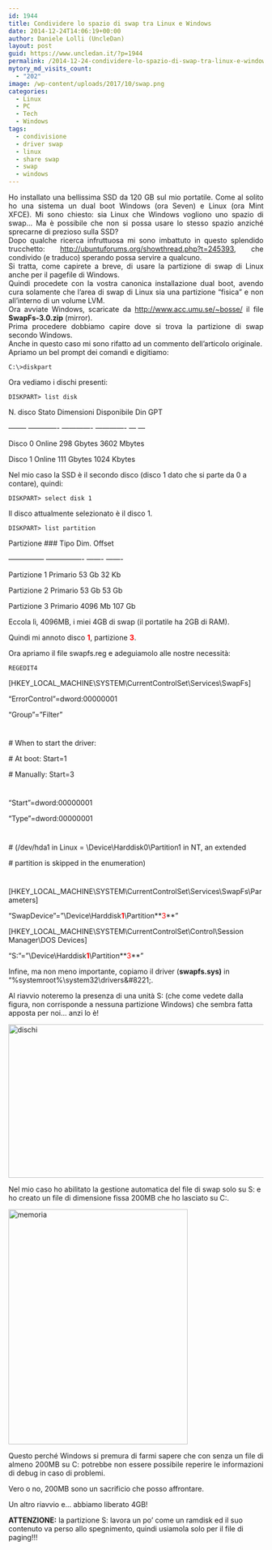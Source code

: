 ```yaml
---
id: 1944
title: Condividere lo spazio di swap tra Linux e Windows
date: 2014-12-24T14:06:19+00:00
author: Daniele Lolli (UncleDan)
layout: post
guid: https://www.uncledan.it/?p=1944
permalink: /2014-12-24-condividere-lo-spazio-di-swap-tra-linux-e-windows.html
mytory_md_visits_count:
  - "202"
image: /wp-content/uploads/2017/10/swap.png
categories:
  - Linux
  - PC
  - Tech
  - Windows
tags:
  - condivisione
  - driver swap
  - linux
  - share swap
  - swap
  - windows
---
```

<p style="text-align: justify;">
  Ho installato una bellissima SSD da 120 GB sul mio portatile. Come al solito ho una sistema un dual boot Windows (ora Seven) e Linux (ora Mint XFCE). Mi sono chiesto: sia Linux che Windows vogliono uno spazio di swap&#8230; Ma è possibile che non si possa usare lo stesso spazio anziché sprecarne di prezioso sulla SSD?<br /> Dopo qualche ricerca infruttuosa mi sono imbattuto in questo splendido trucchetto: <a title="http://ubuntuforums.org/showthread.php?t=245393" href="http://ubuntuforums.org/showthread.php?t=245393" target="_blank" rel="noopener">http://ubuntuforums.org/showthread.php?t=245393</a>, che condivido (e traduco) sperando possa servire a qualcuno.<br /> Si tratta, come capirete a breve, di usare la partizione di swap di Linux anche per il pagefile di Windows.<br /> Quindi procedete con la vostra canonica installazione dual boot, avendo cura solamente che l&#8217;area di swap di Linux sia una partizione &#8220;fisica&#8221; e non all&#8217;interno di un volume LVM.<br /> Ora avviate Windows, scaricate da <a title="http://www.acc.umu.se/~bosse/" href="http://www.acc.umu.se/~bosse/" target="_blank" rel="noopener">http://www.acc.umu.se/~bosse/</a> il file <strong>SwapFs-3.0.zip</strong> (mirror).<br /> Prima procedere dobbiamo capire dove si trova la partizione di swap secondo Windows.<br /> Anche in questo caso mi sono rifatto ad un commento dell&#8217;articolo originale.<br /> Apriamo un bel prompt dei comandi e digitiamo:
</p>

`C:\>diskpart`

Ora vediamo i dischi presenti:

`DISKPART> list disk`

N. disco Stato Dimensioni Disponibile Din GPT
  
&#8212;&#8212;&#8211; &#8212;&#8212;&#8212;&#8212;- &#8212;&#8212;&#8212;&#8212;- &#8212;&#8212;&#8212;&#8212;- &#8212; &#8212;
  
Disco 0 Online 298 Gbytes 3602 Mbytes
  
Disco 1 Online 111 Gbytes 1024 Kbytes

Nel mio caso la SSD è il secondo disco (disco 1 dato che si parte da 0 a contare), quindi:

`DISKPART> select disk 1`

Il disco attualmente selezionato è il disco 1.

`DISKPART> list partition`

Partizione ### Tipo Dim. Offset
  
&#8212;&#8212;&#8212;&#8212;&#8212; &#8212;&#8212;&#8212;&#8212;&#8212;- &#8212;&#8212;- &#8212;&#8212;-
  
Partizione 1 Primario 53 Gb 32 Kb
  
Partizione 2 Primario 53 Gb 53 Gb
  
Partizione 3 Primario 4096 Mb 107 Gb

Eccola lì, 4096MB, i miei 4GB di swap (il portatile ha 2GB di RAM).
  
Quindi mi annoto disco **<span style="color: #ff0000;">1</span>**, partizione **<span style="color: #ff0000;">3</span>**.

Ora apriamo il file swapfs.reg e adeguiamolo alle nostre necessità:

`REGEDIT4`

[HKEY\_LOCAL\_MACHINE\SYSTEM\CurrentControlSet\Services\SwapFs]

&#8220;ErrorControl&#8221;=dword:00000001

&#8220;Group&#8221;=&#8221;Filter&#8221;

#
  
\# When to start the driver:
  
\# At boot: Start=1
  
\# Manually: Start=3
  
#
  
&#8220;Start&#8221;=dword:00000001

&#8220;Type&#8221;=dword:00000001

#
  
\# (/dev/hda1 in Linux = \\Device\\Harddisk0\\Partition1 in NT, an extended
  
\# partition is skipped in the enumeration)
  
#

[HKEY\_LOCAL\_MACHINE\SYSTEM\CurrentControlSet\Services\SwapFs\Parameters]

&#8220;SwapDevice&#8221;=&#8221;\\Device\\Harddisk<span style="color: #ff0000;"><strong>1</strong></span>\\Partition**<span style="color: #ff0000;">3</span>**&#8221;

[HKEY\_LOCAL\_MACHINE\SYSTEM\CurrentControlSet\Control\Session Manager\DOS Devices]

&#8220;S:&#8221;=&#8221;\\Device\\Harddisk<span style="color: #ff0000;"><strong>1</strong></span>\\Partition**<span style="color: #ff0000;">3</span>**&#8221;
  
Infine, ma non meno importante, copiamo il driver (**swapfs.sys)** in &#8220;%systemroot%\system32\drivers\&#8221;.

Al riavvio noteremo la presenza di una unità S: (che come vedete dalla figura, non corrisponde a nessuna partizione Windows) che sembra fatta apposta per noi&#8230; anzi lo è!

[<img class="alignnone size-full wp-image-1947" src="https://www.danielelolli.it/wp-content/uploads/2014/12/dischi.png" alt="dischi" width="601" height="303" srcset="https://www.danielelolli.it/wp-content/uploads/2014/12/dischi.png 601w, https://www.danielelolli.it/wp-content/uploads/2014/12/dischi-300x151.png 300w" sizes="(max-width: 601px) 100vw, 601px" />](https://www.uncledan.it/wp-content/uploads/2014/12/dischi.png)

Nel mio caso ho abilitato la gestione automatica del file di swap solo su S: e ho creato un file di dimensione fissa 200MB che ho lasciato su C:.

<p style="text-align: justify;">
  <a href="https://www.uncledan.it/wp-content/uploads/2014/12/memoria.png"><img class="alignnone size-full wp-image-1946" src="https://www.danielelolli.it/wp-content/uploads/2014/12/memoria.png" alt="memoria" width="354" height="464" srcset="https://www.danielelolli.it/wp-content/uploads/2014/12/memoria.png 354w, https://www.danielelolli.it/wp-content/uploads/2014/12/memoria-229x300.png 229w" sizes="(max-width: 354px) 100vw, 354px" /></a>
</p>

<p style="text-align: justify;">
  Questo perché Windows si premura di farmi sapere che con senza un file di almeno 200MB su C: potrebbe non essere possibile reperire le informazioni di debug in caso di problemi.
</p>

Vero o no, 200MB sono un sacrificio che posso affrontare.

Un altro riavvio e&#8230; abbiamo liberato 4GB!

**ATTENZIONE:** la partizione S: lavora un po&#8217; come un ramdisk ed il suo contenuto va perso allo spegnimento, quindi usiamola solo per il file di paging!!!
